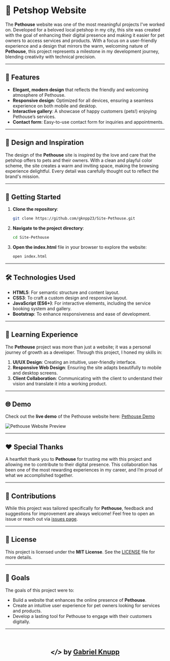 # 🐾 Petshop Website

The **Pethouse** website was one of the most meaningful projects I've worked on. Developed for a beloved local petshop in my city, this site was created with the goal of enhancing their digital presence and making it easier for pet owners to access services and products. With a focus on a user-friendly experience and a design that mirrors the warm, welcoming nature of **Pethouse**, this project represents a milestone in my development journey, blending creativity with technical precision.

---

## 🌟 Features

- **Elegant, modern design** that reflects the friendly and welcoming atmosphere of Pethouse.
- **Responsive design**: Optimized for all devices, ensuring a seamless experience on both mobile and desktop.
- **Interactive gallery**: A showcase of happy customers (pets!) enjoying Pethouse’s services.
- **Contact form**: Easy-to-use contact form for inquiries and appointments.

 <!-- - **Service booking system**: Clients can schedule grooming, veterinary consultations, and other services. **Product showcase**: Display of pet food, toys, and accessories with filtering options.-->

---

## 🎨 Design and Inspiration

The design of the **Pethouse** site is inspired by the love and care that the petshop offers to pets and their owners. With a clean and playful color scheme, the site creates a warm and inviting space, making the browsing experience delightful. Every detail was carefully thought out to reflect the brand's mission.

---

## 🚀 Getting Started

1. **Clone the repository**:
   ```bash
   git clone https://github.com/gknpp23/Site-Pethouse.git
   ```
2. **Navigate to the project directory**:
   ```bash
   cd Site-Pethouse
   ```
3. **Open the index.html** file in your browser to explore the website:
   ```bash
   open index.html
   ```

---

## 🛠️ Technologies Used

- **HTML5**: For semantic structure and content layout.
- **CSS3**: To craft a custom design and responsive layout.
- **JavaScript (ES6+)**: For interactive elements, including the service booking system and gallery.
- **Bootstrap**: To enhance responsiveness and ease of development.
  
---

## 📖 Learning Experience

The **Pethouse** project was more than just a website; it was a personal journey of growth as a developer. Through this project, I honed my skills in:

1. **UI/UX Design**: Creating an intuitive, user-friendly interface.
2. **Responsive Web Design**: Ensuring the site adapts beautifully to mobile and desktop screens.
3. **Client Collaboration**: Communicating with the client to understand their vision and translate it into a working product.
 <!-- **JavaScript Interactivity**: Implementing functional features like the booking system and form validations. -->

---

## 🌐 Demo

Check out the **live demo** of the Pethouse website here: [Pethouse Demo](https://pethouse-demo.netlify.app/)

![Pethouse Website Preview](https://github.com/user-attachments/assets/pethouse-preview.png)

---

## ❤️ Special Thanks

A heartfelt thank you to **Pethouse** for trusting me with this project and allowing me to contribute to their digital presence. This collaboration has been one of the most rewarding experiences in my career, and I’m proud of what we accomplished together.

---

## 🤝 Contributions

While this project was tailored specifically for **Pethouse**, feedback and suggestions for improvement are always welcome! Feel free to open an issue or reach out via [issues page](https://github.com/gknpp23/Pethouse/issues).

---

## 📜 License

This project is licensed under the **MIT License**. See the [LICENSE](LICENSE) file for more details.

---

## 🎯 Goals

The goals of this project were to:

- Build a website that enhances the online presence of **Pethouse**.
- Create an intuitive user experience for pet owners looking for services and products.
- Develop a lasting tool for Pethouse to engage with their customers digitally.

---

<br>
<h2 align="center"> <em>&lt;/&gt;</em>  by <a href="https://github.com/gknpp23" target="_blank">Gabriel Knupp</a> </h2>

